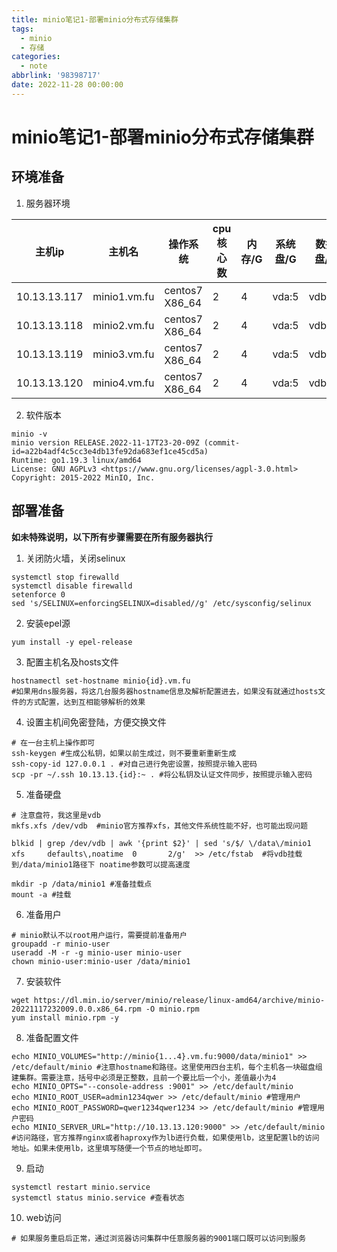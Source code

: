 ```yaml
---
title: minio笔记1-部署minio分布式存储集群
tags:
  - minio
  - 存储
categories:
  - note
abbrlink: '98398717'
date: 2022-11-28 00:00:00
---
```


# minio笔记1-部署minio分布式存储集群

## 环境准备
1. 服务器环境

主机ip|主机名|操作系统|cpu核心数|内存/G|系统盘/G|数据盘/G
-|-|-|-|-|-|-
10.13.13.117|minio1.vm.fu|centos7 X86_64|2|4|vda:5|vdb:10
10.13.13.118|minio2.vm.fu|centos7 X86_64|2|4|vda:5|vdb:10
10.13.13.119|minio3.vm.fu|centos7 X86_64|2|4|vda:5|vdb:10
10.13.13.120|minio4.vm.fu|centos7 X86_64|2|4|vda:5|vdb:10

2. 软件版本
```shell
minio -v
minio version RELEASE.2022-11-17T23-20-09Z (commit-id=a22b4adf4c5cc3e4db13fe92da683ef1ce45cd5a)
Runtime: go1.19.3 linux/amd64
License: GNU AGPLv3 <https://www.gnu.org/licenses/agpl-3.0.html>
Copyright: 2015-2022 MinIO, Inc.
```
## 部署准备
**如未特殊说明，以下所有步骤需要在所有服务器执行**

1. 关闭防火墙，关闭selinux

```shell
systemctl stop firewalld
systemctl disable firewalld
setenforce 0
sed 's/SELINUX=enforcingSELINUX=disabled//g' /etc/sysconfig/selinux
```
2. 安装epel源
```shell
yum install -y epel-release
```
3. 配置主机名及hosts文件
```shell
hostnamectl set-hostname minio{id}.vm.fu
#如果用dns服务器，将这几台服务器hostname信息及解析配置进去，如果没有就通过hosts文件的方式配置，达到互相能够解析的效果

```
4. 设置主机间免密登陆，方便交换文件
```shell
# 在一台主机上操作即可
ssh-keygen #生成公私钥，如果以前生成过，则不要重新重新生成
ssh-copy-id 127.0.0.1 . #对自己进行免密设置，按照提示输入密码
scp -pr ~/.ssh 10.13.13.{id}:~ . #将公私钥及认证文件同步，按照提示输入密码
```
5. 准备硬盘
```shell
# 注意盘符，我这里是vdb
mkfs.xfs /dev/vdb  #minio官方推荐xfs，其他文件系统性能不好，也可能出现问题

blkid | grep /dev/vdb | awk '{print $2}' | sed 's/$/ \/data\/minio1     xfs     defaults\,noatime  0       2/g'  >> /etc/fstab  #将vdb挂载到/data/minio1路径下 noatime参数可以提高速度

mkdir -p /data/minio1 #准备挂载点
mount -a #挂载
```

6. 准备用户
```shell
# minio默认不以root用户运行，需要提前准备用户
groupadd -r minio-user
useradd -M -r -g minio-user minio-user
chown minio-user:minio-user /data/minio1
```

7. 安装软件
```shell
wget https://dl.min.io/server/minio/release/linux-amd64/archive/minio-20221117232009.0.0.x86_64.rpm -O minio.rpm
yum install minio.rpm -y
```
8. 准备配置文件
```shell
echo MINIO_VOLUMES="http://minio{1...4}.vm.fu:9000/data/minio1" >> /etc/default/minio #注意hostname和路径。这里使用四台主机，每个主机各一块磁盘组建集群。需要注意，括号中必须是正整数，且前一个要比后一个小，差值最小为4
echo MINIO_OPTS="--console-address :9001" >> /etc/default/minio
echo MINIO_ROOT_USER=admin1234qwer >> /etc/default/minio #管理用户
echo MINIO_ROOT_PASSWORD=qwer1234qwer1234 >> /etc/default/minio #管理用户密码
echo MINIO_SERVER_URL="http://10.13.13.120:9000" >> /etc/default/minio #访问路径，官方推荐nginx或者haproxy作为lb进行负载，如果使用lb，这里配置lb的访问地址。如果未使用lb，这里填写随便一个节点的地址即可。
``` 

9. 启动
```shell
systemctl restart minio.service
systemctl status minio.service #查看状态
```

10. web访问
```shell
# 如果服务重启后正常，通过浏览器访问集群中任意服务器的9001端口既可以访问到服务
```